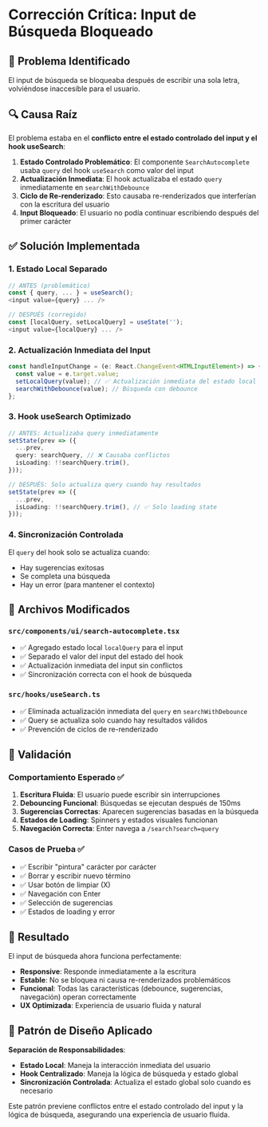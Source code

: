 # Corrección Crítica: Input de Búsqueda Bloqueado

## 🚨 Problema Identificado

El input de búsqueda se bloqueaba después de escribir una sola letra, volviéndose inaccesible para el usuario.

## 🔍 Causa Raíz

El problema estaba en el **conflicto entre el estado controlado del input y el hook useSearch**:

1. **Estado Controlado Problemático**: El componente `SearchAutocomplete` usaba `query` del hook `useSearch` como valor del input
2. **Actualización Inmediata**: El hook actualizaba el estado `query` inmediatamente en `searchWithDebounce`
3. **Ciclo de Re-renderizado**: Esto causaba re-renderizados que interferían con la escritura del usuario
4. **Input Bloqueado**: El usuario no podía continuar escribiendo después del primer carácter

## ✅ Solución Implementada

### 1. **Estado Local Separado**
```typescript
// ANTES (problemático)
const { query, ... } = useSearch();
<input value={query} ... />

// DESPUÉS (corregido)
const [localQuery, setLocalQuery] = useState('');
<input value={localQuery} ... />
```

### 2. **Actualización Inmediata del Input**
```typescript
const handleInputChange = (e: React.ChangeEvent<HTMLInputElement>) => {
  const value = e.target.value;
  setLocalQuery(value); // ✅ Actualización inmediata del estado local
  searchWithDebounce(value); // Búsqueda con debounce
};
```

### 3. **Hook useSearch Optimizado**
```typescript
// ANTES: Actualizaba query inmediatamente
setState(prev => ({
  ...prev,
  query: searchQuery, // ❌ Causaba conflictos
  isLoading: !!searchQuery.trim(),
}));

// DESPUÉS: Solo actualiza query cuando hay resultados
setState(prev => ({
  ...prev,
  isLoading: !!searchQuery.trim(), // ✅ Solo loading state
}));
```

### 4. **Sincronización Controlada**
El `query` del hook solo se actualiza cuando:
- Hay sugerencias exitosas
- Se completa una búsqueda
- Hay un error (para mantener el contexto)

## 📁 Archivos Modificados

### `src/components/ui/search-autocomplete.tsx`
- ✅ Agregado estado local `localQuery` para el input
- ✅ Separado el valor del input del estado del hook
- ✅ Actualización inmediata del input sin conflictos
- ✅ Sincronización correcta con el hook de búsqueda

### `src/hooks/useSearch.ts`
- ✅ Eliminada actualización inmediata del `query` en `searchWithDebounce`
- ✅ Query se actualiza solo cuando hay resultados válidos
- ✅ Prevención de ciclos de re-renderizado

## 🧪 Validación

### Comportamiento Esperado ✅
1. **Escritura Fluida**: El usuario puede escribir sin interrupciones
2. **Debouncing Funcional**: Búsquedas se ejecutan después de 150ms
3. **Sugerencias Correctas**: Aparecen sugerencias basadas en la búsqueda
4. **Estados de Loading**: Spinners y estados visuales funcionan
5. **Navegación Correcta**: Enter navega a `/search?search=query`

### Casos de Prueba ✅
- ✅ Escribir "pintura" carácter por carácter
- ✅ Borrar y escribir nuevo término
- ✅ Usar botón de limpiar (X)
- ✅ Navegación con Enter
- ✅ Selección de sugerencias
- ✅ Estados de loading y error

## 🎯 Resultado

El input de búsqueda ahora funciona perfectamente:
- **Responsive**: Responde inmediatamente a la escritura
- **Estable**: No se bloquea ni causa re-renderizados problemáticos  
- **Funcional**: Todas las características (debounce, sugerencias, navegación) operan correctamente
- **UX Optimizada**: Experiencia de usuario fluida y natural

## 🔧 Patrón de Diseño Aplicado

**Separación de Responsabilidades**:
- **Estado Local**: Maneja la interacción inmediata del usuario
- **Hook Centralizado**: Maneja la lógica de búsqueda y estado global
- **Sincronización Controlada**: Actualiza el estado global solo cuando es necesario

Este patrón previene conflictos entre el estado controlado del input y la lógica de búsqueda, asegurando una experiencia de usuario fluida.



